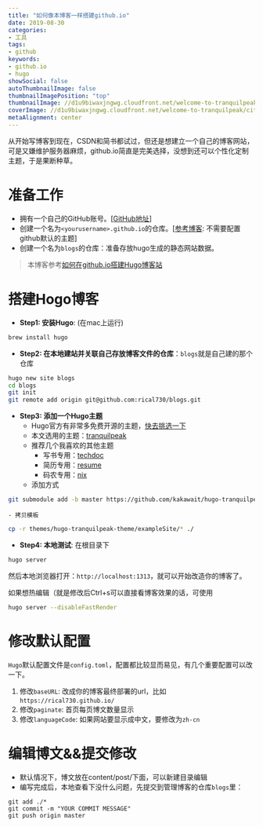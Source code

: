```yaml
---
title: "如何像本博客一样搭建github.io"
date: 2019-08-30
categories:
- 工具
tags:
- github
keywords:
- github.io
- hugo
showSocial: false
autoThumbnailImage: false
thumbnailImagePosition: "top"
thumbnailImage: //d1u9biwaxjngwg.cloudfront.net/welcome-to-tranquilpeak/city-750.jpg
coverImage: //d1u9biwaxjngwg.cloudfront.net/welcome-to-tranquilpeak/city.jpg
metaAlignment: center
---
```

从开始写博客到现在，CSDN和简书都试过，但还是想建立一个自己的博客网站，可是又嫌维护服务器麻烦，github.io简直是完美选择，没想到还可以个性化定制主题，于是果断种草。
<!--more-->
<!-- toc -->


# 准备工作
<!--[![Join the chat at https://gitter.im/LouisBarranqueiro/hexo-theme-tranquilpeak](https://badges.gitter.im/Join%20Chat.svg)](http s://gitter.im/LouisBarranqueiro/hexo-theme-tranquilpeak?utm_source=badge&utm_medium=badge&utm_campaign=pr-badge&utm_content=badge)-->

- 拥有一个自己的GitHub账号。[[GitHub地址](https://github.com)]
- 创建一个名为`<yourusername>.github.io`的仓库。[[参考博客](https://blog.csdn.net/Tang_Chuanlin/article/details/83626545): 不需要配置github默认的主题]
- 创建一个名为`blogs`的仓库：准备存放hugo生成的静态网站数据。

> 本博客参考[如何在github.io搭建Hugo博客站](https://keysaim.github.io/post/blog/deploy-hugo-blog-in-github.io/)


# 搭建Hogo博客

- **Step1: 安装Hugo**: (在mac上运行)
```sh
brew install hugo
```

- **Step2: 在本地建站并关联自己存放博客文件的仓库**：`blogs`就是自己建的那个仓库
```sh
hugo new site blogs
cd blogs
git init
git remote add origin git@github.com:rical730/blogs.git
```

- **Step3: 添加一个Hugo主题**
    - Hugo官方有非常多免费开源的主题，[快去挑选一下](https://themes.gohugo.io/)
    - 本文选用的主题：[tranquilpeak](https://themes.gohugo.io/hugo-tranquilpeak-theme/)
    - 推荐几个我喜欢的其他主题
        - 写书专用：[techdoc](https://themes.gohugo.io/hugo-theme-techdoc/)
        - 简历专用：[resume](https://themes.gohugo.io/hugo-resume/)
        - 码农专用：[nix](https://themes.gohugo.io/hugo-theme-nix/)
    - 添加方式
```sh
git submodule add -b master https://github.com/kakawait/hugo-tranquilpeak-theme.git themes/hugo-tranquilpeak-theme
```
    - 拷贝模板 
```sh
cp -r themes/hugo-tranquilpeak-theme/exampleSite/* ./
```

- **Step4: 本地测试**: 在根目录下
```sh
hugo server
```
然后本地浏览器打开：`http://localhost:1313`，就可以开始改造你的博客了。

如果想热编辑（就是修改后Ctrl+s可以直接看博客效果的话，可使用
```sh
hugo server --disableFastRender
```

# 修改默认配置
`Hugo`默认配置文件是`config.toml`，配置都比较显而易见，有几个重要配置可以改一下。

1. 修改`baseURL`: 改成你的博客最终部署的url，比如`https://rical730.github.io/`
2. 修改`paginate`: 首页每页博文数量显示 
3. 修改`languageCode`: 如果网站要显示成中文，要修改为`zh-cn`

# 编辑博文&&提交修改
- 默认情况下，博文放在content/post/下面，可以新建目录编辑
- 编写完成后，本地查看下没什么问题，先提交到管理博客的仓库`blogs`里：
```
git add ./*
git commit -m "YOUR COMMIT MESSAGE"
git push origin master
```



